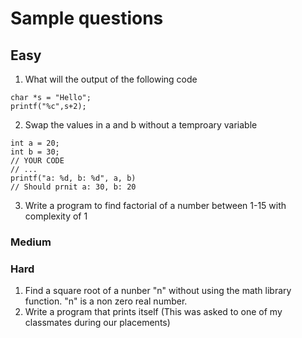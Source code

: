 # Sample questions

## Easy

1. What will the output of the following code
```
char *s = "Hello";
printf("%c",s+2);
```

2. Swap the values in a and b without a temproary variable
```
int a = 20;
int b = 30;
// YOUR CODE
// ...
printf("a: %d, b: %d", a, b)
// Should prnit a: 30, b: 20
```

3. Write a program to find factorial of a number between 1-15 with complexity of 1

### Medium



### Hard

1. Find a square root of a nunber "n" without using the math library function. "n" is a non zero real number.
2. Write a program that prints itself (This was asked to one of my classmates during our placements)

